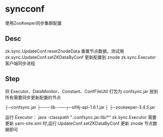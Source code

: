 syncconf
========

使用ZooKeeper同步集群配置

## Desc

zk.sync.UpdateConf.resetZnodeData  重置节点数据，测试用
zk.sync.UpdateConf.setZKDataByConf 更新配置到 znode
zk.sync.Executor 客户端同步进程


## Step

将 Executor、DataMonitor、Constant、ConfFileUtil 打包为 confsync.jar
放到所有需要同步更新配置的节点

├─confsync.jar
├─── lib ───┬─slf4j-api-1.6.1.jar
│           ├─zookeeper-3.4.5.jar

运行 Executor：
 java -classpath ".:confsync.jar:lib/*" zk.sync.Executor
需要更新 yarn-site.xml 时,运行 UpdateConf.setZKDataByConf 更新 znode 节点数据即可
